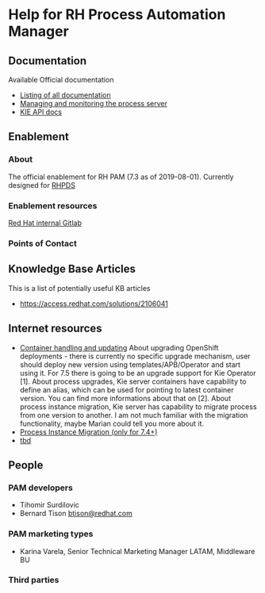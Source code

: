# Help for RH Process Automation Manager

## Documentation

Available Official documentation

- [Listing of all documentation](https://access.redhat.com/documentation/en-us/red_hat_process_automation_manager/)
- [Managing and monitoring the process server](https://access.redhat.com/documentation/en-us/red_hat_process_automation_manager/7.4/html-single/managing_and_monitoring_process_server/index)
- [KIE API docs](https://access.redhat.com/documentation/en-us/red_hat_process_automation_manager/7.4/html-single/interacting_with_red_hat_process_automation_manager_using_kie_apis/index)

## Enablement

### About

The official enablement for RH PAM (7.3 as of 2019-08-01). Currently designed for [RHPDS](rhpds.redhat.com)

### Enablement resources

[Red Hat internal Gitlab](https://gitlab.consulting.redhat.com/ddoyle/bxms_decision_mgmt_foundations)

### Points of Contact

## Knowledge Base Articles

This is a list of potentially useful KB articles

- https://access.redhat.com/solutions/2106041

## Internet resources

- [Container handling and updating](https://mswiderski.blogspot.com/2016/09/improved-container-handling-and-updates.html)
About upgrading OpenShift deployments - there is currently no specific upgrade mechanism, user should deploy new version using templates/APB/Operator and start using it.
For 7.5 there is going to be an upgrade support for Kie Operator [1].
About process upgrades, Kie server containers have capability to define an alias, which can be used for pointing to latest container version. You can find more informations about that on [2].
About process instance migration, Kie server has capability to migrate process from one version to another. I am not much familiar with the migration functionality, maybe Marian could tell you more about it.
- [Process Instance Migration (only for 7.4+)](https://access.redhat.com/documentation/en-us/red_hat_process_automation_manager/7.4/html/managing_and_monitoring_business_processes_in_business_central/process-instance-migration-con)
- [tbd](tbd)

## People

### PAM developers

- Tihomir Surdilovic
- Bernard Tison <btison@redhat.com>

### PAM marketing types

- Karina Varela, Senior Technical Marketing Manager LATAM, Middleware BU

### Third parties